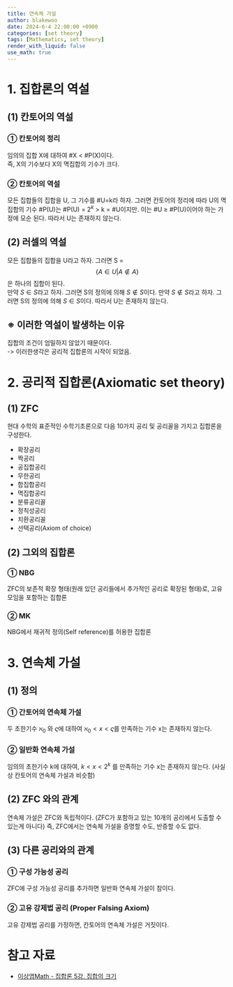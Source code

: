 ```yaml
---
title: 연속체 가설
author: blakewoo
date: 2024-6-4 22:00:00 +0900
categories: [set theory]
tags: [Mathematics, set theory] 
render_with_liquid: false
use_math: true
---
```


# 1. 집합론의 역설
## (1) 칸토어의 역설
### ① 칸토어의 정리
임의의 집합 X에 대하여 \#X < \#P(X)이다.   
즉, X의 기수보다 X의 멱집합의 기수가 크다.

### ② 칸토어의 역설
모든 집합들의 집합을 U, 그 기수를 \#U=k라 하자.
그러면 칸토어의 정리에 따라 U의 멱집합의 기수 \#P(U)는
\#P(U) = $2^{k}$ > k = \#U이지만. 이는 \#U $\geq$ \#P(U)이어야
하는 가정에 모순 된다.
따라서 U는 존재하지 않는다.

## (2) 러셀의 역설
모든 집합들의 집합을 U라고 하자.
그러면 S = $$\left\{ A \in U | A \notin A \right\}$$은 하나의 집합이 된다.   
만약 $S \in S$라고 하자. 그러면 S의 정의에 의해 $S \notin S$이다.
만약 $S \notin S$라고 하자. 그러면 S의 정의에 의해 $S \in S$이다.
따라서 U는 존재하지 않는다.

## ※ 이러한 역설이 발생하는 이유
집합의 조건이 엄밀하지 않았기 때문이다.   
-> 이러한생각은 공리적 집합론의 시작이 되었음.


# 2. 공리적 집합론(Axiomatic set theory)
## (1) ZFC
현대 수학의 표준적인 수학기초론으로 다음 10가지 공리 및
공리꼴을 가지고 집합론을 구성한다.

- 확장공리
- 짝공리
- 공집합공리
- 무한공리
- 합집합공리
- 멱집합공리
- 분류공리꼴
- 정칙성공리
- 치환공리꼴
- 선택공리(Axiom of choice)   


## (2) 그외의 집합론
### ① NBG
ZFC의 보존적 확장 형태(원래 있던 공리들에서 추가적인 공리로 확장된 형태)로, 고유 모임을 포함하는 집합론

### ② MK
NBG에서 재귀적 정의(Self reference)를 허용한 집합론

# 3. 연속체 가설
## (1) 정의

### ① 간토어의 연속체 가설
두 초한기수 $\aleph_{0}$ 와 $\varsigma$에 대하여 $\aleph_{0} < x < \varsigma$를 만족하는 기수 x는 존재하지 않는다.

### ② 일반화 연속체 가설
임의의 초한기수 k에 대하여,
$k < x < 2^{k}$ 를 만족하는 기수 x는 존재하지 않는다.
(사실상 칸토어의 연속체 가설과 비슷함)

## (2) ZFC 와의 관계
연속체 가설은 ZFC와 독립적이다.
(ZFC가 포함하고 있는 10개의 공리에서 도출할 수 있는게 아니다)
즉, ZFC에서는 연속체 가설을 증명할 수도, 반증할 수도 없다.

## (3) 다른 공리와의 관계
### ① 구성 가능성 공리
ZFC에 구성 가능성 공리를 추가하면 일반화 연속체 가설이 참이다.

### ② 고유 강제법 공리 (Proper Falsing Axiom)
고유 강제법 공리를 가정하면, 칸토어의 연속체 가설은 거짓이다.


# 참고 자료
- [이상엽Math - 집합론 5강. 집합의 크기](https://www.youtube.com/watch?v=YGKwkptYB7s)
